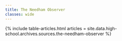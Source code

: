 ```yaml
---
title: The Needham Observer
classes: wide
---
```


{% include table-articles.html
  articles = site.data.high-school.archives.sources.the-needham-observer %}
